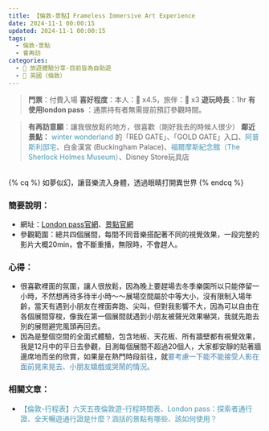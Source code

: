 ```yaml
---
title: 【倫敦-景點】Frameless Immersive Art Experience
date: 2024-11-1 00:00:15
updated: 2024-11-1 00:00:15
tags:
  - 倫敦-景點
  - 會再訪
categories: 
  - 🌴 旅遊體驗分享-目前皆為自助遊
  - 🥥 英國（倫敦） 
---
```

>**門票**：付費入場
>**喜好程度**：本人：🌝 x4.5，旅伴：🌝 x3
>**遊玩時長**：1hr
>**有使用london pass** ：通票持有者無需提前預訂參觀時間。
<!-- more -->
>**有再訪意願**：讓我很放鬆的地方，很喜歡（剛好我去的時候人很少）
>**鄰近景點：** <font color=#4599B6>winter wonderland</font> 的「RED GATE」、「GOLD GATE」入口、<font color=#4599B6>阿普斯利邸宅</font>、白金漢宮 (Buckingham Palace)、<font color=#4599B6>福爾摩斯紀念館（The Sherlock Holmes Museum）</font>、Disney Store玩具店

<br>
{% cq %} 如夢似幻，讓音樂流入身體，透過眼睛打開異世界 {% endcq %}
<br>

### 簡要說明：
  + 網址：[London pass官網](https://londonpass.com/en/london-attractions/frameless-immersive-art-experience)、[景點官網](https://frameless.com/)
  + 參觀範圍：總共四個展間，每間不同音樂搭配著不同的視覺效果，一段完整的影片大概20min，會不斷重播，無限時，不會趕人。
### 心得：
  + 很喜歡裡面的氛圍，讓人很放鬆，因為晚上要趕場去冬季樂園所以只能停留一小時，不然想再待多待半小時～～展場空間屬於中等大小，沒有限制入場年齡，當天有遇到小朋友在裡面奔跑、尖叫，但對我影響不大，因為可以自由在各個展間穿梭，像我在第一個展間就遇到小朋友被聲光效果嚇哭，我就先跑去別的展間避完風頭再回去。
  + 因為是整個空間的全面式體驗，包含地板、天花板、所有牆壁都有視覺效果，我是12月中的平日去參觀，目測每個展間不超過20個人，大家都安靜的貼著牆邊席地而坐的欣賞，如果是在熱門時段前往，就<font color=#4287B5>要考慮一下能不能接受人影在面前晃來晃去、小朋友嬉戲或哭鬧的情況。</font> 

### 相關文章：
+ <font color=#4599B6>【倫敦-行程表】六天五夜倫敦遊-行程時間表、London pass：探索者通行證、全天暢遊通行證是什麼？涵括的景點有哪些、該如何使用？</font> 